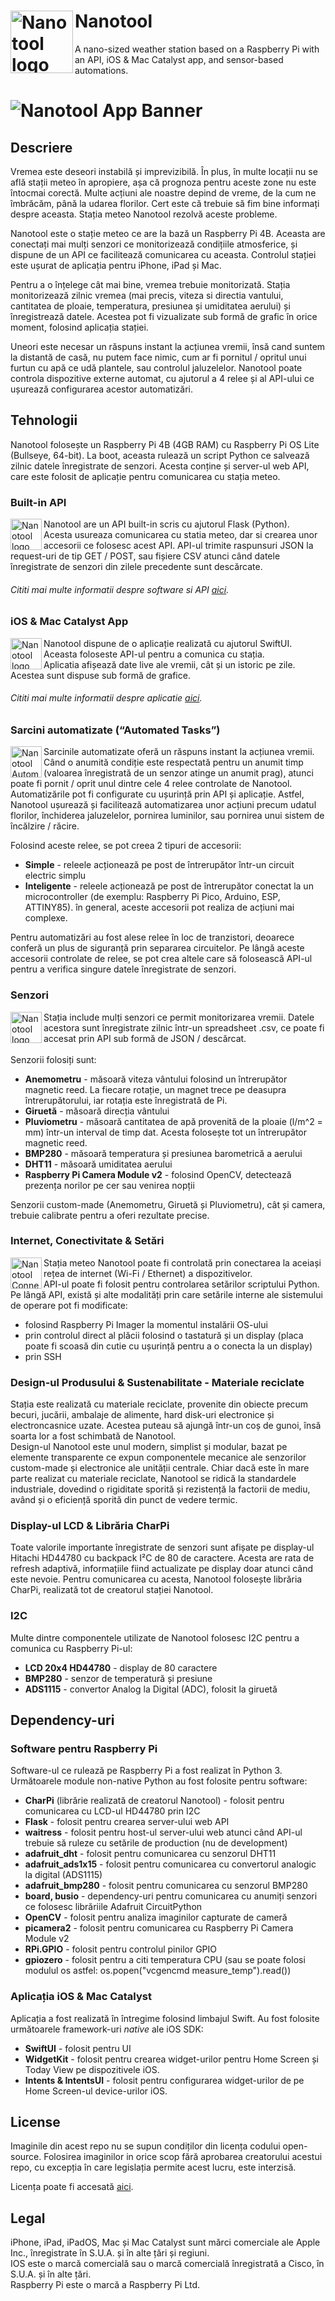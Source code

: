 # <img align="left" src="/repoAssets/nanotool.png" width="100" alt="Nanotool logo"> Nanotool
A nano-sized weather station based on a Raspberry Pi with an API, iOS & Mac Catalyst app, and sensor-based automations.

# <img src="/repoAssets/nanotoolAppPosterImage.png" alt="Nanotool App Banner">

## Descriere
Vremea este deseori instabilă și imprevizibilă. În plus, în multe locații nu se află stații meteo în apropiere, așa că prognoza pentru aceste zone nu este întocmai corectă. Multe acțiuni ale noastre depind de vreme, de la cum ne îmbrăcăm, până la udarea florilor. Cert este că trebuie să fim bine informați despre aceasta. Stația meteo Nanotool rezolvă aceste probleme.<br/>

Nanotool este o stație meteo ce are la bază un Raspberry Pi 4B. Aceasta are conectați mai mulți senzori ce monitorizează condițiile atmosferice, și dispune de un API ce facilitează comunicarea cu aceasta. Controlul stației este ușurat de aplicația pentru iPhone, iPad și Mac.

Pentru a o înțelege cât mai bine, vremea trebuie monitorizată. Stația monitorizează zilnic vremea (mai precis, viteza si directia vantului, cantitatea de ploaie, temperatura, presiunea și umiditatea aerului) și înregistrează datele. Acestea pot fi vizualizate sub formă de grafic în orice moment, folosind aplicația stației.<br/>

Uneori este necesar un răspuns instant la acțiunea vremii, însă cand suntem la distantă de casă, nu putem face nimic, cum ar fi pornitul / opritul unui furtun cu apă ce udă plantele, sau controlul jaluzelelor. Nanotool poate controla dispozitive externe automat, cu ajutorul a 4 relee și al API-ului ce ușurează configurarea acestor automatizări.<br/>

## Tehnologii
Nanotool folosește un Raspberry Pi 4B (4GB RAM) cu Raspberry Pi OS Lite (Bullseye, 64-bit). La boot, aceasta rulează un script Python ce salvează zilnic datele înregistrate de senzori. Acesta conține și server-ul web API, care este folosit de aplicație pentru comunicarea cu stația meteo.

###  Built-in API
<img align="left" src="/repoAssets/nanotoolAPI.png" width="50" alt="Nanotool logo"> Nanotool are un API built-in scris cu ajutorul Flask (Python).<br/>Acesta usureaza comunicarea cu statia meteo, dar si crearea unor accesorii ce folosesc acest API. API-ul trimite raspunsuri JSON la request-uri de tip GET / POST, sau fișiere CSV atunci când datele înregistrate de senzori din zilele precedente sunt descărcate.</br>
###### Cititi mai multe informatii despre software si API [aici](/software/info.md).

###  iOS & Mac Catalyst App
<img align="left" src="/repoAssets/nanotoolApp.png" width="50" alt="Nanotool logo"> Nanotool dispune de o aplicație realizată cu ajutorul SwiftUI. Aceasta foloseste API-ul pentru a comunica cu stația.<br/>Aplicatia afișează date live ale vremii, cât și un istoric pe zile. Acestea sunt dispuse sub formă de grafice.<br/>
###### Cititi mai multe informatii despre aplicatie [aici](/app/info.md).

### Sarcini automatizate (“Automated Tasks”)
<img align="left" src="/repoAssets/nanotoolAuto.png" width="50" alt="Nanotool Automated Tasks logo"> Sarcinile automatizate oferă un răspuns instant la acțiunea vremii. Când o anumită condiție este respectată pentru un anumit timp (valoarea înregistrată de un senzor atinge un anumit prag), atunci poate fi pornit / oprit unul dintre cele 4 relee controlate de Nanotool. Automatizările pot fi configurate cu ușurință prin API și aplicație. Astfel, Nanotool ușurează și facilitează automatizarea unor acțiuni precum udatul florilor, închiderea jaluzelelor, pornirea luminilor, sau pornirea unui sistem de încălzire / răcire.

Folosind aceste relee, se pot creea 2 tipuri de accesorii:
   - <b>Simple</b> - releele acționează pe post de întrerupător într-un circuit electric simplu
   - <b>Inteligente</b> - releele acționează pe post de întrerupător conectat la un microcontroller (de exemplu: Raspberry Pi Pico, Arduino, ESP, ATTINY85). în general, aceste accesorii pot realiza de acțiuni mai complexe.
   
Pentru automatizări au fost alese relee în loc de tranzistori, deoarece conferă un plus de siguranță prin separarea circuitelor.
Pe lângă aceste accesorii controlate de relee, se pot crea altele care să folosească API-ul pentru a verifica singure datele înregistrate de senzori.

###  Senzori
<img align="left" src="/repoAssets/nanotoolSensors.png" width="50" alt="Nanotool logo">Stația include mulți senzori ce permit monitorizarea vremii. Datele acestora sunt înregistrate zilnic într-un spreadsheet .csv, ce poate fi accesat prin API sub formă de JSON / descărcat.<br/></br>Senzorii folosiți sunt:
   - <b>Anemometru</b> - măsoară viteza vântului folosind un întrerupător magnetic reed. La fiecare rotație, un magnet trece pe deasupra întrerupătorului, iar rotația este înregistrată de Pi.
   - <b>Giruetă</b> - măsoară direcția vântului 
   - <b>Pluviometru</b> - măsoară cantitatea de apă provenită de la ploaie (l/m^2 = mm) într-un interval de timp dat. Acesta folosește tot un întrerupător magnetic reed.
   - <b>BMP280</b> - măsoară temperatura și presiunea barometrică a aerului
   - <b>DHT11</B> - măsoară umiditatea aerului
   - <b>Raspberry Pi Camera Module v2</b> - folosind OpenCV, detectează prezența norilor pe cer sau venirea nopții

Senzorii custom-made (Anemometru, Giruetă și Pluviometru), cât și camera, trebuie calibrate pentru a oferi rezultate precise. 

### Internet, Conectivitate & Setări
<img align="left" src="/repoAssets/nanotoolConnect.png" width="50" alt="Nanotool Connectivity logo"> Stația meteo Nanotool poate fi controlată prin conectarea la aceiași rețea de internet (Wi-Fi / Ethernet) a dispozitivelor. </br> API-ul poate fi folosit pentru controlarea setărilor scriptului Python. Pe lângă API, există și alte modalități prin care setările interne ale sistemului de operare pot fi modificate: 
   - folosind Raspberry Pi Imager la momentul instalării OS-ului
   - prin controlul direct al plăcii folosind o tastatură și un display (placa poate fi scoasă din cutie cu ușurință pentru a o conecta la un display)
   - prin SSH

### Design-ul Produsului & Sustenabilitate - Materiale reciclate
Stația este realizată cu materiale reciclate, provenite din obiecte precum becuri, jucării, ambalaje de alimente, hard disk-uri electronice și electroncasnice uzate. Acestea puteau să ajungă într-un coș de gunoi, însă soarta lor a fost schimbată de Nanotool.</br>Design-ul Nanotool este unul modern, simplist și modular, bazat pe elemente transparente ce expun componentele mecanice ale senzorilor custom-made și electronice ale unității centrale. Chiar dacă este în mare parte realizat cu materiale reciclate, Nanotool se ridică la standardele industriale, dovedind o rigiditate sporită și rezistență la factorii de mediu, având și o eficiență sporită din punct de vedere termic.

### Display-ul LCD & Librăria CharPi
Toate valorile importante înregistrate de senzori sunt afișate pe display-ul Hitachi HD44780 cu backpack I²C de 80 de caractere. Acesta are rata de refresh adaptivă, informațiile fiind actualizate pe display doar atunci când este nevoie. Pentru comunicarea cu acesta, Nanotool folosește librăria CharPi, realizată tot de creatorul stației Nanotool.

### I2C
Multe dintre componentele utilizate de Nanotool folosesc I2C pentru a comunica cu Raspberry Pi-ul:
   - <b>LCD 20x4 HD44780</b> - display de 80 caractere
   - <b>BMP280</b> - senzor de temperatură și presiune
   - <b>ADS1115</b> - convertor Analog la Digital (ADC), folosit la giruetă

## Dependency-uri
### Software pentru Raspberry Pi
Software-ul ce rulează pe Raspberry Pi a fost realizat în Python 3.</br>Următoarele module non-native Python au fost folosite pentru software:
   - <b>CharPi</b> (librărie realizată de creatorul Nanotool) - folosit pentru comunicarea cu LCD-ul HD44780 prin I2C
   - <b>Flask</b> - folosit pentru crearea server-ului web API
   - <b>waitress</b> - folosit pentru host-ul server-ului web atunci când API-ul trebuie să ruleze cu setările de production (nu de development)
   - <b>adafruit_dht</b> - folosit pentru comunicarea cu senzorul DHT11
   - <b>adafruit_ads1x15</b> - folosit pentru comunicarea cu convertorul analogic la digital (ADS1115)
   - <b>adafruit_bmp280</b> - folosit pentru comunicarea cu senzorul BMP280
   - <b>board, busio</b> - dependency-uri pentru comunicarea cu anumiți senzori ce folosesc librăriile Adafruit CircuitPython
   - <b>OpenCV</b> - folosit pentru analiza imaginilor capturate de cameră
   - <b>picamera2</b> - folosit pentru comunicarea cu Raspberry Pi Camera Module v2
   - <b>RPi.GPIO</b> - folosit pentru controlul pinilor GPIO
   - <b>gpiozero</b> - folosit pentru a citi temperatura CPU (sau se poate folosi modulul os astfel: os.popen("vcgencmd measure_temp").read())
   
### Aplicația iOS & Mac Catalyst
Aplicația a fost realizată în întregime folosind limbajul Swift.
Au fost folosite următoarele framework-uri <i>native</i> ale iOS SDK:
   - <b>SwiftUI</b> - folosit pentru UI
   - <b>WidgetKit</b> - folosit pentru crearea widget-urilor pentru Home Screen și Today View pe dispozitivele iOS.
   - <b>Intents & IntentsUI</b> - folosit pentru configurarea widget-urilor de pe Home Screen-ul device-urilor iOS.

## License
Imaginile din acest repo nu se supun condiților din licența codului open-source.
Folosirea imaginilor in orice scop fără aprobarea creatorului acestui repo, cu excepția în care legislația permite acest lucru, este interzisă.

Licența poate fi accesată [aici](/LICENSE).

## Legal
iPhone, iPad, iPadOS, Mac și Mac Catalyst sunt mărci comerciale ale Apple Inc., înregistrate în S.U.A. și în alte țări și regiuni.<br/> IOS este o marcă comercială sau o marcă comercială înregistrată a Cisco, în S.U.A. și în alte țări.<br/>Raspberry Pi este o marcă a Raspberry Pi Ltd.

